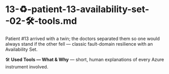 # 13-♻️-patient-13-availability-set--02-🛠️-tools.md

Patient #13 arrived with a twin; the doctors separated them so one would always stand if the other fell — classic fault-domain resilience with an Availability Set.

🛠️ **Used Tools — What & Why** — short, human explanations of every Azure instrument involved.
